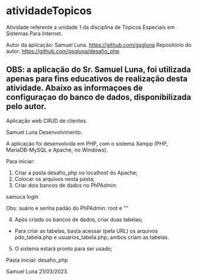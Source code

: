 # atividadeTopicos
Atividade referente a unidade 1 da disciplina de Tópicos Especiais em Sistemas Para Internet.


Autor da aplicação: Samuel Luna. https://github.com/gsgluna
Repositório do autor: https://github.com/gsgluna/desafio_php

OBS: a aplicação do Sr. Samuel Luna, foi utilizada apenas para fins educativos de realização desta atividade.
Abaixo as informaçoes de configuraçao do banco de dados, disponibilizada pelo autor.
-----------------------------------------------------------------------------------------------------
Aplicação web CRUD de clientes.

Samuel Luna
Desenvolvimento.

A aplicação foi desenvolvida em PHP, com o sistema Xampp (PHP, MariaDB-MySQL e Apache, no Windows).

Para iniciar:

1) Criar a pasta desafio_php no localhost do Apache;
2) Colocar os arquivos nesta pasta;
3) Criar dois bancos de dados no PhPAdmin:

samuca
login

Obs: suário e senha padão do PhPAdmin: root e ""

4) Após criado os bancos de dados, criar duas tabelas;

- Para criar as tabelas, basta acessar (pela URL) os arquivos pdo_tabela.php e usuarios_tabela.php; ambos criam as tabelas.

5) O sistema estará pronto para ser usado;

Pasta inicial: desafio_php


Samuel Luna
21/03/2023.
